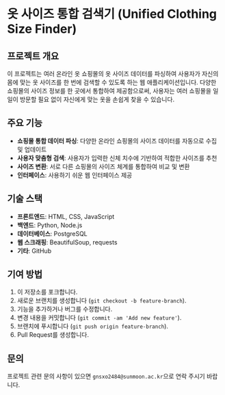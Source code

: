 # 옷 사이즈 통합 검색기 (Unified Clothing Size Finder)

## 프로젝트 개요

이 프로젝트는 여러 온라인 옷 쇼핑몰의 옷 사이즈 데이터를 파싱하여 사용자가 자신의 몸에 맞는 옷 사이즈를 한 번에 검색할 수 있도록 하는 웹 애플리케이션입니다. 다양한 쇼핑몰의 사이즈 정보를 한 곳에서 통합하여 제공함으로써, 사용자는 여러 쇼핑몰을 일일이 방문할 필요 없이 자신에게 맞는 옷을 손쉽게 찾을 수 있습니다.

## 주요 기능

- **쇼핑몰 통합 데이터 파싱**: 다양한 온라인 쇼핑몰의 사이즈 데이터를 자동으로 수집 및 업데이트
- **사용자 맞춤형 검색**: 사용자가 입력한 신체 치수에 기반하여 적합한 사이즈를 추천
- **사이즈 변환**: 서로 다른 쇼핑몰의 사이즈 체계를 통합하여 비교 및 변환
- **인터페이스**: 사용하기 쉬운 웹 인터페이스 제공


## 기술 스택

- **프론트엔드**: HTML, CSS, JavaScript
- **백엔드**: Python, Node.js
- **데이터베이스**: PostgreSQL
- **웹 스크래핑**: BeautifulSoup, requests
- **기타**: GitHub


## 기여 방법

1. 이 저장소를 포크합니다.
2. 새로운 브랜치를 생성합니다 (`git checkout -b feature-branch`).
3. 기능을 추가하거나 버그를 수정합니다.
4. 변경 내용을 커밋합니다 (`git commit -am 'Add new feature'`).
5. 브랜치에 푸시합니다 (`git push origin feature-branch`).
6. Pull Request를 생성합니다.

## 문의

프로젝트 관련 문의 사항이 있으면 `gnsxo2484@sunmoon.ac.kr`으로 연락 주시기 바랍니다.

